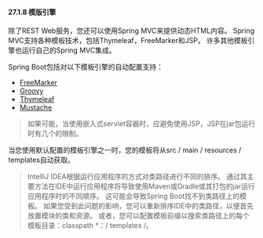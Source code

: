 #### 27.1.8 模版引擎

除了REST Web服务，您还可以使用Spring MVC来提供动态HTML内容。 Spring MVC支持各种模板技术，包括Thymeleaf，FreeMarker和JSP。 许多其他模板引擎也运行自己的Spring MVC集成。

Spring Boot包括对以下模板引擎的自动配置支持：

* [FreeMarker](http://freemarker.org/docs/)
* [Groovy](http://docs.groovy-lang.org/docs/next/html/documentation/template-engines.html#_the_markuptemplateengine)
* [Thymeleaf](http://www.thymeleaf.org/)
* [Mustache](https://mustache.github.io/)

> 如果可能，当使用嵌入式servlet容器时，应避免使用JSP，JSP在jar包运行时有几个的限制。

当您使用默认配置的模板引擎之一时，您的模板将从src / main / resources / templates自动获取。

> IntelliJ IDEA根据运行应用程序的方式对类路径进行不同的排序。 通过其主要方法在IDE中运行应用程序将导致使用Maven或Gradle或其打包的jar运行应用程序时的不同顺序。 这可能会导致Spring Boot找不到类路径上的模板。 如果您受到此问题的影响，您可以重新排序IDE中的类路径，以便首先放置模块的类和资源。 或者，您可以配置模板前缀以搜索类路径上的每个模板目录：classpath \*：/ templates /。





